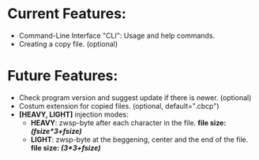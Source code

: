 # Current Features:

* Command-Line Interface "CLI": Usage and help commands.
* Creating a copy file. (optional)

# Future Features:

* Check program version and suggest update if there is newer. (optional)
* Costum extension for copied files. (optional, default=".cbcp")
* **[HEAVY, LIGHT]** injection modes:
    * **HEAVY**: zwsp-byte after each character in the file. **file size: _(fsize*3+fsize)_**
    * **LIGHT**: zwsp-byte at the beggening, center and the end of the file. **file size: _(3*3+fsize)_**
